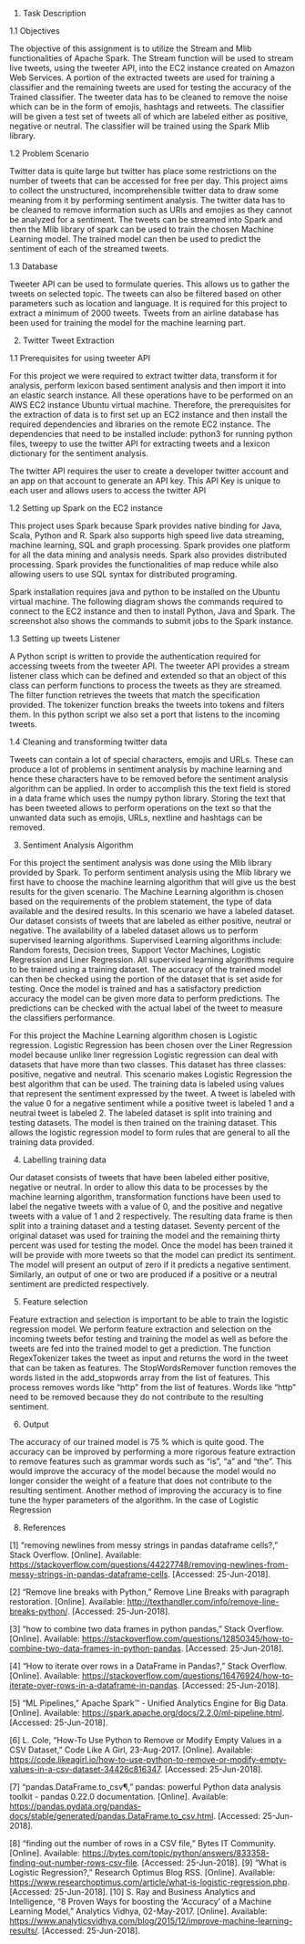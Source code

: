
1.	Task Description

1.1	Objectives

The objective of this assignment is to utilize the Stream and Mlib functionalities of Apache Spark. The Stream function will be used to stream live tweets, using the tweeter API, into the EC2 instance created on Amazon Web Services. A portion of the extracted tweets are used for training a classifier and the remaining tweets are used for testing the accuracy of the Trained classifier. The tweeter data has to be cleaned to remove the noise which can be in the form of emojis, hashtags and retweets. The classifier will be given a test set of tweets all of which are labeled either as positive, negative or neutral. The classifier will be trained using the Spark Mlib library.

1.2	Problem Scenario

Twitter data is quite large but twitter has place some restrictions on the number of tweets that can be accessed for free per day. This project aims to collect the unstructured, incomprehensible twitter data to draw some meaning from it by performing sentiment analysis. The twitter data has to be cleaned to remove information such as URls and emojies as they cannot be analyzed for a sentiment. The tweets can be streamed into Spark and then the Mlib library of spark can be used to train the chosen Machine Learning model. The trained model can then be used to predict the sentiment of each of the streamed tweets.

1.3	Database

Tweeter API can be used to formulate queries. This allows us to gather the tweets on selected topic. The tweets can also be filtered based on other parameters such as location and language. It is required for this project to extract a minimum of 2000 tweets. Tweets from an airline database has been used for training the model for the machine learning part.

2.	Twitter Tweet Extraction

1.1	Prerequisites for using tweeter API

For this project we were required to extract twitter data, transform it for analysis, perform lexicon based sentiment analysis and then import it into an elastic search instance. All these operations have to be performed on an AWS EC2 instance Ubuntu virtual machine. Therefore, the prerequisites for the extraction of data is to first set up an EC2 instance and then install the required dependencies and libraries on the remote EC2 instance. The dependencies that need to be installed include: python3 for running python files, tweepy to use the twitter API for extracting tweets and a lexicon dictionary for the sentiment analysis.

The twitter API requires the user to create a developer twitter account and an app on that account to generate an API key. This API Key is unique to each user and allows users to access the twitter API

1.2	Setting up Spark on the EC2 instance 

This project uses Spark because Spark provides native binding for Java, Scala, Python and R. Spark also supports high speed live data streaming, machine learning, SQL and graph processing. Spark provides one platform for all the data mining and analysis needs. Spark also provides distributed processing. Spark provides the functionalities of map reduce while also allowing users to use SQL syntax for distributed programing.

Spark installation requires java and python to be installed on the Ubuntu virtual machine. The following diagram shows the commands required to connect to the EC2 instance and then to install Python, Java and Spark. The screenshot also shows the commands to submit jobs to the Spark instance.

1.3	Setting up tweets Listener

A Python script is written to provide the authentication required for accessing tweets from the tweeter API. The tweeter API provides a stream listener class which can be defined and extended so that an object of this class can perform functions to process the tweets as they are streamed. The filter function retrieves the tweets that match the specification provided. The tokenizer function breaks the tweets into tokens and filters them. In this python script we also set a port that listens to the incoming tweets. 

1.4	Cleaning and transforming twitter data

Tweets can contain a lot of special characters, emojis and URLs. These can produce a lot of problems in sentiment analysis by machine learning and hence these characters have to be removed before the sentiment analysis algorithm can be applied. In order to accomplish this the text field is stored in a data frame which uses the numpy python library. Storing the text that has been tweeted allows to perform operations on the text so that the unwanted data such as emojis, URLs, nextline and hashtags can be removed. 

3.	Sentiment Analysis Algorithm

For this project the sentiment analysis was done using the Mlib library provided by Spark. 
To perform sentiment analysis using the Mlib library we first have to choose the machine learning algorithm that will give us the best results for the given scenario. The Machine Learning algorithm is chosen based on the requirements of the problem statement, the type of data available and the desired results. In this scenario we have a labeled dataset. Our dataset consists of tweets that are labeled as either positive, neutral or negative. The availability of a labeled dataset allows us to perform supervised learning algorithms. Supervised Learning algorithms include: Random forests, Decision trees, Support Vector Machines, Logistic Regression and Liner Regression. All supervised learning algorithms require to be trained using a training dataset. The accuracy of the trained model can then be checked using the portion of the dataset that is set aside for testing. Once the model is trained and has a satisfactory prediction accuracy the model can be given more data to perform predictions. The predictions can be checked with the actual label of the tweet to measure the classifiers performance.

For this project the Machine Learning algorithm chosen is Logistic regression. Logistic Regression has been chosen over the Liner Regression model because unlike liner regression Logistic regression can deal with datasets that have more than two classes. This dataset has three classes: positive, negative and neutral. This scenario makes Logistic Regression the best algorithm that can be used. The training data is labeled using values that represent the sentiment expressed by the tweet. A tweet is labeled with the value 0 for a negative sentiment while a positive tweet is labeled 1 and a neutral tweet is labeled 2. The labeled dataset is split into training and testing datasets. The model is then trained on the training dataset. This allows the logistic regression model to form rules that are general to all the training data provided.            

4.	Labelling training data

Our dataset consists of tweets that have been labeled either positive, negative or neutral. In order to allow this data to be processes by the machine learning algorithm, transformation functions have been used to label the negative tweets with a value of 0, and the positive and negative tweets with a value of 1 and 2 respectively. The resulting data frame is then split into a training dataset and a testing dataset. Seventy percent of the original dataset was used for training the model and the remaining thirty percent was used for testing the model. Once the model has been trained it will be provide with more tweets so that the model can predict its sentiment. The model will present an output of zero if it predicts a negative sentiment. Similarly, an output of one or two are produced if a positive or a neutral sentiment are predicted respectively.    

5.	Feature selection

Feature extraction and selection is important to be able to train the logistic regression model. We perform feature extraction and selection on the incoming tweets befor testing and training the model as well as before the tweets are fed into the trained model to get a prediction. The function RegexTokenizer takes the tweet as input and returns the word in the tweet that can be taken as features. The StopWordsRemover function removes the words listed in the add_stopwords array from the list of features. This process removes words like “http” from the list of features. Words like “http” need to be removed because they do not contribute to the resulting sentiment.   

6.	Output

The accuracy of our trained model is 75 % which is quite good. The accuracy can be improved by performing a more rigorous feature extraction to remove features such as grammar words such as “is”, “a” and “the”. This would improve the accuracy of the model because the model would no longer consider the weight of a feature that does not contribute to the resulting sentiment. Another method of improving the accuracy is to fine tune the hyper parameters of the algorithm. In the case of Logistic Regression   

8.	References

[1] “removing newlines from messy strings in pandas dataframe cells?,” Stack Overflow. [Online]. Available: https://stackoverflow.com/questions/44227748/removing-newlines-from-messy-strings-in-pandas-dataframe-cells. [Accessed: 25-Jun-2018].
 
[2]  “Remove line breaks with Python,” Remove Line Breaks with paragraph restoration. [Online]. Available: http://texthandler.com/info/remove-line-breaks-python/. [Accessed: 25-Jun-2018].
 
[3]  “how to combine two data frames in python pandas,” Stack Overflow. [Online]. Available: https://stackoverflow.com/questions/12850345/how-to-combine-two-data-frames-in-python-pandas. [Accessed: 25-Jun-2018].
 
[4]  “How to iterate over rows in a DataFrame in Pandas?,” Stack Overflow. [Online]. Available: https://stackoverflow.com/questions/16476924/how-to-iterate-over-rows-in-a-dataframe-in-pandas. [Accessed: 25-Jun-2018].
 
[5]  “ML Pipelines,” Apache Spark™ - Unified Analytics Engine for Big Data. [Online]. Available: https://spark.apache.org/docs/2.2.0/ml-pipeline.html. [Accessed: 25-Jun-2018].
 
[6]  L. Cole, “How-To Use Python to Remove or Modify Empty Values in a CSV Dataset,” Code Like A Girl, 23-Aug-2017. [Online]. Available: https://code.likeagirl.io/how-to-use-python-to-remove-or-modify-empty-values-in-a-csv-dataset-34426c816347. [Accessed: 25-Jun-2018].
 
[7]  “pandas.DataFrame.to_csv¶,” pandas: powerful Python data analysis toolkit - pandas 0.22.0 documentation. [Online]. Available: https://pandas.pydata.org/pandas-docs/stable/generated/pandas.DataFrame.to_csv.html. [Accessed: 25-Jun-2018].
 
[8]  “finding out the number of rows in a CSV file,” Bytes IT Community. [Online]. Available: https://bytes.com/topic/python/answers/833358-finding-out-number-rows-csv-file. [Accessed: 25-Jun-2018].
[9]   “What is Logistic Regression?,” Research Optimus Blog RSS. [Online]. Available: https://www.researchoptimus.com/article/what-is-logistic-regression.php. [Accessed: 25-Jun-2018].
[10]   S. Ray and Business Analytics and Intelligence, “8 Proven Ways for boosting the ‘Accuracy’ of a Machine Learning Model,” Analytics Vidhya, 02-May-2017. [Online]. Available: https://www.analyticsvidhya.com/blog/2015/12/improve-machine-learning-results/. [Accessed: 25-Jun-2018].
